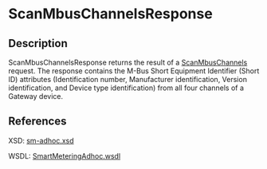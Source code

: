 <!--
SPDX-FileCopyrightText: Contributors to the Documentation project

SPDX-License-Identifier: Apache-2.0
-->

# ScanMbusChannelsResponse

## Description

ScanMbusChannelsResponse returns the result of a [ScanMbusChannels](scanmbuschannels.md) request. The response contains the M-Bus Short Equipment Identifier \(Short ID\) attributes \(Identification number, Manufacturer identification, Version identification, and Device type identification\) from all four channels of a Gateway device.

## References

XSD: [sm-adhoc.xsd](https://github.com/OSGP/open-smart-grid-platform/blob/development/osgp/shared/osgp-ws-smartmetering/src/main/resources/schemas/sm-adhoc.xsd)

WSDL: [SmartMeteringAdhoc.wsdl](https://github.com/OSGP/open-smart-grid-platform/blob/development/osgp/shared/osgp-ws-smartmetering/src/main/resources/SmartMeteringAdhoc.wsdl)

